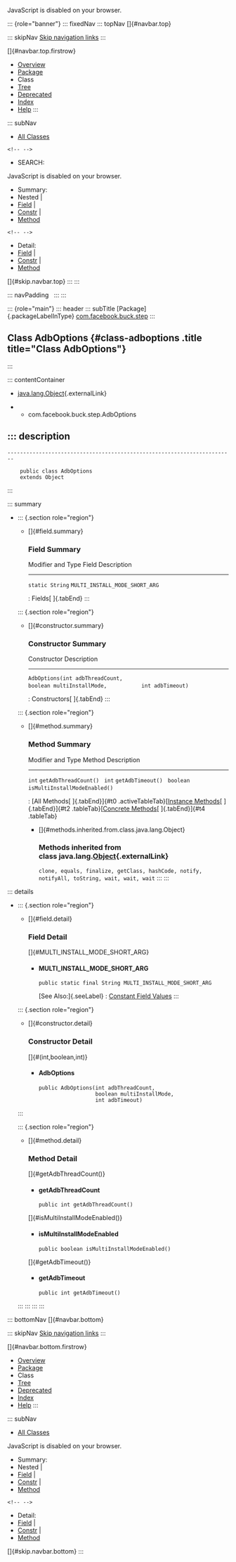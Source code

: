 <div>

JavaScript is disabled on your browser.

</div>

::: {role="banner"}
::: fixedNav
::: topNav
[]{#navbar.top}

::: skipNav
[Skip navigation links](#skip.navbar.top "Skip navigation links")
:::

[]{#navbar.top.firstrow}

-   [Overview](../../../../index.html)
-   [Package](package-summary.html)
-   Class
-   [Tree](package-tree.html)
-   [Deprecated](../../../../deprecated-list.html)
-   [Index](../../../../index-all.html)
-   [Help](../../../../help-doc.html)
:::

::: subNav
-   [All Classes](../../../../allclasses.html)

```{=html}
<!-- -->
```
-   SEARCH:

<div>

<div>

JavaScript is disabled on your browser.

</div>

</div>

<div>

-   Summary: 
-   Nested \| 
-   [Field](#field.summary) \| 
-   [Constr](#constructor.summary) \| 
-   [Method](#method.summary)

```{=html}
<!-- -->
```
-   Detail: 
-   [Field](#field.detail) \| 
-   [Constr](#constructor.detail) \| 
-   [Method](#method.detail)

</div>

[]{#skip.navbar.top}
:::
:::

::: navPadding
 
:::
:::

::: {role="main"}
::: header
::: subTitle
[Package]{.packageLabelInType} [com.facebook.buck.step](package-summary.html)
:::

## Class AdbOptions {#class-adboptions .title title="Class AdbOptions"}
:::

::: contentContainer
-   [java.lang.Object](http://docs.oracle.com/javase/7/docs/api/java/lang/Object.html?is-external=true "class or interface in java.lang"){.externalLink}

-   -   com.facebook.buck.step.AdbOptions

::: description
-   

    ------------------------------------------------------------------------

        public class AdbOptions
        extends Object
:::

::: summary
-   ::: {.section role="region"}
    -   []{#field.summary}

        ### Field Summary

          Modifier and Type   Field                            Description
          ------------------- -------------------------------- -------------
          `static String`     `MULTI_INSTALL_MODE_SHORT_ARG`    

          : Fields[ ]{.tabEnd}
    :::

    ::: {.section role="region"}
    -   []{#constructor.summary}

        ### Constructor Summary

          Constructor                                                                                      Description
          ------------------------------------------------------------------------------------------------ -------------
          `AdbOptions​(int adbThreadCount,           boolean multiInstallMode,           int adbTimeout)`    

          : Constructors[ ]{.tabEnd}
    :::

    ::: {.section role="region"}
    -   []{#method.summary}

        ### Method Summary

          Modifier and Type   Method                          Description
          ------------------- ------------------------------- -------------
          `int`               `getAdbThreadCount()`            
          `int`               `getAdbTimeout()`                
          `boolean`           `isMultiInstallModeEnabled()`    

          : [All Methods[ ]{.tabEnd}]{#t0 .activeTableTab}[[Instance
          Methods](javascript:show(2);)[ ]{.tabEnd}]{#t2
          .tableTab}[[Concrete
          Methods](javascript:show(8);)[ ]{.tabEnd}]{#t4 .tableTab}

        -   []{#methods.inherited.from.class.java.lang.Object}

            ### Methods inherited from class java.lang.[Object](http://docs.oracle.com/javase/7/docs/api/java/lang/Object.html?is-external=true "class or interface in java.lang"){.externalLink}

            `clone, equals, finalize, getClass, hashCode, notify, notifyAll, toString, wait, wait, wait`
    :::
:::

::: details
-   ::: {.section role="region"}
    -   []{#field.detail}

        ### Field Detail

        []{#MULTI_INSTALL_MODE_SHORT_ARG}

        -   #### MULTI_INSTALL_MODE_SHORT_ARG

                public static final String MULTI_INSTALL_MODE_SHORT_ARG

            [See Also:]{.seeLabel}
            :   [Constant Field
                Values](../../../../constant-values.html#com.facebook.buck.step.AdbOptions.MULTI_INSTALL_MODE_SHORT_ARG)
    :::

    ::: {.section role="region"}
    -   []{#constructor.detail}

        ### Constructor Detail

        []{#<init>(int,boolean,int)}

        -   #### AdbOptions

                public AdbOptions​(int adbThreadCount,
                                  boolean multiInstallMode,
                                  int adbTimeout)
    :::

    ::: {.section role="region"}
    -   []{#method.detail}

        ### Method Detail

        []{#getAdbThreadCount()}

        -   #### getAdbThreadCount

            ``` methodSignature
            public int getAdbThreadCount()
            ```

        []{#isMultiInstallModeEnabled()}

        -   #### isMultiInstallModeEnabled

            ``` methodSignature
            public boolean isMultiInstallModeEnabled()
            ```

        []{#getAdbTimeout()}

        -   #### getAdbTimeout

            ``` methodSignature
            public int getAdbTimeout()
            ```
    :::
:::
:::
:::

::: bottomNav
[]{#navbar.bottom}

::: skipNav
[Skip navigation links](#skip.navbar.bottom "Skip navigation links")
:::

[]{#navbar.bottom.firstrow}

-   [Overview](../../../../index.html)
-   [Package](package-summary.html)
-   Class
-   [Tree](package-tree.html)
-   [Deprecated](../../../../deprecated-list.html)
-   [Index](../../../../index-all.html)
-   [Help](../../../../help-doc.html)
:::

::: subNav
-   [All Classes](../../../../allclasses.html)

<div>

<div>

JavaScript is disabled on your browser.

</div>

</div>

<div>

-   Summary: 
-   Nested \| 
-   [Field](#field.summary) \| 
-   [Constr](#constructor.summary) \| 
-   [Method](#method.summary)

```{=html}
<!-- -->
```
-   Detail: 
-   [Field](#field.detail) \| 
-   [Constr](#constructor.detail) \| 
-   [Method](#method.detail)

</div>

[]{#skip.navbar.bottom}
:::
